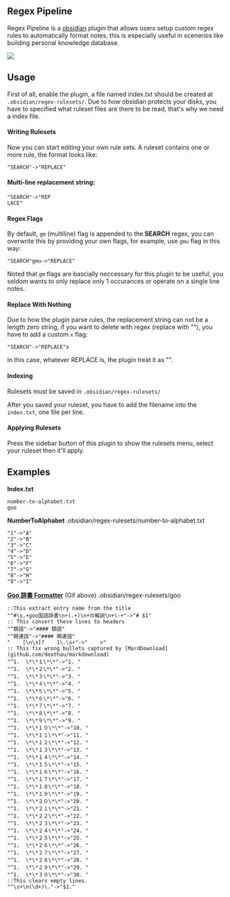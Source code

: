## Regex Pipeline

Regex Pipeline is a [obsidian](https://obsidian.md/) plugin that allows users setup custom regex rules to automatically format notes, this is especially useful in scenerios like building personal knowledge database.

![](https://i.imgur.com/KxLwG89.gif)

## Usage
First of all, enable the plugin, a file named index.txt should be created at `.obsidian/regex-rulesets/`. Due to how obsidian protects your disks, you have to specified what ruleset files are there to be read, that's why we need a index file.

#### Writing Rulesets
Now you can start editing your own rule sets.
A ruleset contains one or more rule, the format looks like:
```
"SEARCH"->"REPLACE"
```

#### Multi-line replacement string:
```
"SEARCH"->"REP
LACE"
```

#### Regex Flags
By default, `gm` (multiline) flag is appended to the **SEARCH** regex, you can overwrite this by providing your own flags, for example, use `gmu` flag in this way:
```
"SEARCH"gmu->"REPLACE"
```

Noted that `gm` flags are bascially neccessary for this plugin to be useful, you seldom wants to only replace only 1 occurances or operate on a single line notes.

#### Replace With Nothing
Due to how the plugin parse rules, the replacement string can not be a length zero string, if you want to delete with regex (replace with ""), you have to add a custom `x` flag:
```
"SEARCH"->"REPLACE"x
```
In this case, whatever REPLACE is, the plugin treat it as "".


#### Indexing
Rulesets must be saved in `.obsidian/regex-rulesets/`

After you saved your ruleset, you have to add the filename into the `index.txt`, one file per line.

#### Applying Rulesets
Press the sidebar button of this plugin to show the rulesets menu, select your ruleset then it'll apply.

## Examples
**Index.txt**
```
number-to-alphabet.txt
goo
```

**NumberToAlphabet**
.obsidian/regex-rulesets/number-to-alphabet.txt
```
"1"->"A"
"2"->"B"
"3"->"C"
"4"->"D"
"5"->"E"
"6"->"F"
"7"->"G"
"8"->"H"
"9"->"I"
```
**[Goo 辞書 Formatter](dictionary.goo.ne.jp/word/彷徨く/)** (Gif above)
.obsidian/regex-rulesets/goo
```
::This extract entry name from the title
"^#\s.+goo国語辞書\n+(.+)\n+の解説\n+\-+"->"# $1"
:: This convert these lines to headers
"^類語"->"#### 類語"
"^関連語"->"#### 関連語"
"    [\n\s]?    1\.\s+"->"    >"
:: This fix wrong bullets captured by [MardDownload](github.com/deathau/markdownload)
"^1.  \*\*１\*\*"->"1. "
"^1.  \*\*２\*\*"->"2. "
"^1.  \*\*３\*\*"->"3. "
"^1.  \*\*４\*\*"->"4. "
"^1.  \*\*５\*\*"->"5. "
"^1.  \*\*６\*\*"->"6. "
"^1.  \*\*７\*\*"->"7. "
"^1.  \*\*８\*\*"->"8. "
"^1.  \*\*９\*\*"->"9. "
"^1.  \*\*１０\*\*"->"10. "
"^1.  \*\*１１\*\*"->"11. "
"^1.  \*\*１２\*\*"->"12. "
"^1.  \*\*１３\*\*"->"13. "
"^1.  \*\*１４\*\*"->"14. "
"^1.  \*\*１５\*\*"->"15. "
"^1.  \*\*１６\*\*"->"16. "
"^1.  \*\*１７\*\*"->"17. "
"^1.  \*\*１８\*\*"->"18. "
"^1.  \*\*１９\*\*"->"19. "
"^1.  \*\*２０\*\*"->"20. "
"^1.  \*\*２１\*\*"->"21. "
"^1.  \*\*２２\*\*"->"22. "
"^1.  \*\*２３\*\*"->"23. "
"^1.  \*\*２４\*\*"->"24. "
"^1.  \*\*２５\*\*"->"25. "
"^1.  \*\*２６\*\*"->"26. "
"^1.  \*\*２７\*\*"->"27. "
"^1.  \*\*２８\*\*"->"28. "
"^1.  \*\*２９\*\*"->"29. "
"^1.  \*\*３０\*\*"->"30. "
::This clears empty lines.
"^\s+\n(\d+)\."->"$1."
```